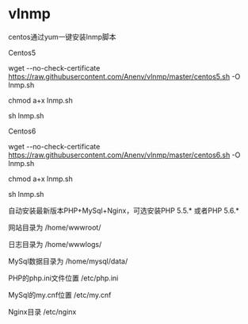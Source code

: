# vlnmp
centos通过yum一键安装lnmp脚本

Centos5

wget --no-check-certificate https://raw.githubusercontent.com/Anenv/vlnmp/master/centos5.sh -O lnmp.sh

chmod a+x lnmp.sh

sh lnmp.sh


Centos6

wget --no-check-certificate https://raw.githubusercontent.com/Anenv/vlnmp/master/centos6.sh -O lnmp.sh

chmod a+x lnmp.sh

sh lnmp.sh


自动安装最新版本PHP+MySql+Nginx，可选安装PHP 5.5.* 或者PHP 5.6.*

网站目录为 /home/wwwroot/

日志目录为 /home/wwwlogs/

MySql数据目录为 /home/mysql/data/

PHP的php.ini文件位置 /etc/php.ini

MySql的my.cnf位置 /etc/my.cnf

Nginx目录 /etc/nginx

